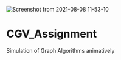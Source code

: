![Screenshot from 2021-08-08 11-53-10](https://user-images.githubusercontent.com/69576158/128622960-3de26477-d29f-4d81-babd-279f43a29d94.png)
# CGV_Assignment
Simulation of Graph Algorithms animatively
